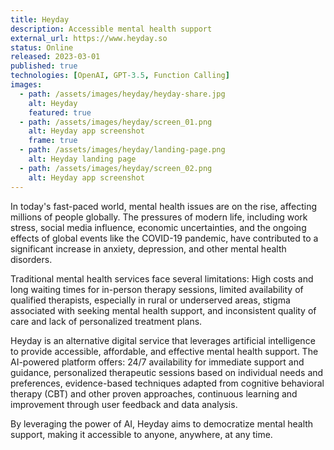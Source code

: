 ```yaml
---
title: Heyday
description: Accessible mental health support
external_url: https://www.heyday.so
status: Online
released: 2023-03-01
published: true
technologies: [OpenAI, GPT-3.5, Function Calling]
images:
  - path: /assets/images/heyday/heyday-share.jpg
    alt: Heyday
    featured: true
  - path: /assets/images/heyday/screen_01.png
    alt: Heyday app screenshot
    frame: true
  - path: /assets/images/heyday/landing-page.png
    alt: Heyday landing page
  - path: /assets/images/heyday/screen_02.png
    alt: Heyday app screenshot
---
```


In today's fast-paced world, mental health issues are on the rise, affecting millions of people globally. The pressures of modern life, including work stress, social media influence, economic uncertainties, and the ongoing effects of global events like the COVID-19 pandemic, have contributed to a significant increase in anxiety, depression, and other mental health disorders.

Traditional mental health services face several limitations: High costs and long waiting times for in-person therapy sessions, limited availability of qualified therapists, especially in rural or underserved areas, stigma associated with seeking mental health support, and inconsistent quality of care and lack of personalized treatment plans.

Heyday is an alternative digital service that leverages artificial intelligence to provide accessible, affordable, and effective mental health support. The AI-powered platform offers: 24/7 availability for immediate support and guidance, personalized therapeutic sessions based on individual needs and preferences, evidence-based techniques adapted from cognitive behavioral therapy (CBT) and other proven approaches, continuous learning and improvement through user feedback and data analysis.

By leveraging the power of AI, Heyday aims to democratize mental health support, making it accessible to anyone, anywhere, at any time.